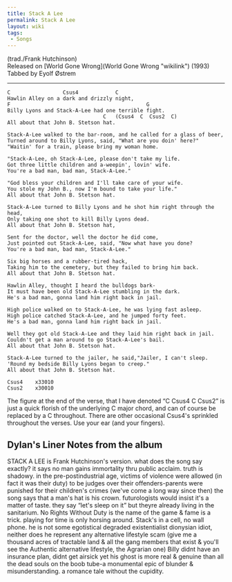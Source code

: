 ```yaml
---
title: Stack A Lee
permalink: Stack A Lee
layout: wiki
tags:
 - Songs
---
```


(trad./Frank Hutchinson)  
Released on [World Gone Wrong](World Gone Wrong "wikilink") (1993)  
Tabbed by Eyolf Østrem

* * * * *

    C                 Csus4            C
    Hawlin Alley on a dark and drizzly night,
    F                                            G
    Billy Lyons and Stack-A-Lee had one terrible fight.
                                   C   (Csus4  C  Csus2  C)
    All about that John B. Stetson hat.

    Stack-A-Lee walked to the bar-room, and he called for a glass of beer,
    Turned around to Billy Lyons, said, "What are you doin' here?"
    "Waitin' for a train, please bring my woman home.

    "Stack-A-Lee, oh Stack-A-Lee, please don't take my life.
    Got three little children and a-weepin', lovin' wife.
    You're a bad man, bad man, Stack-A-Lee."

    "God bless your children and I'll take care of your wife.
    You stole my John B., now I'm bound to take your life."
    All about that John B. Stetson hat.

    Stack-A-Lee turned to Billy Lyons and he shot him right through the head,
    Only taking one shot to kill Billy Lyons dead.
    All about that John B. Stetson hat,

    Sent for the doctor, well the doctor he did come,
    Just pointed out Stack-A-Lee, said, "Now what have you done?
    You're a bad man, bad man, Stack-A-Lee."

    Six big horses and a rubber-tired hack,
    Taking him to the cemetery, but they failed to bring him back.
    All about that John B. Stetson hat.

    Hawlin Alley, thought I heard the bulldogs bark-
    It must have been old Stack-A-Lee stumbling in the dark.
    He's a bad man, gonna land him right back in jail.

    High police walked on to Stack-A-Lee, he was lying fast asleep.
    High police catched Stack-A-Lee, and he jumped forty feet.
    He's a bad man, gonna land him right back in jail.

    Well they got old Stack-A-Lee and they laid him right back in jail.
    Couldn't get a man around to go Stack-A-Lee's bail.
    All about that John B. Stetson hat.

    Stack-A-Lee turned to the jailer, he said,"Jailer, I can't sleep.
    'Round my bedside Billy Lyons began to creep."
    All about that John B. Stetson hat.

    Csus4    x33010
    Csus2    x30010

The figure at the end of the verse, that I have denoted “C Csus4 C
Csus2” is just a quick florish of the underlying C major chord, and can
of course be replaced by a C throughout. There are other occasional
Csus4's sprinkled throughout the verses. Use your ear (and your
fingers).

<h2 class="songversion">
Dylan's Liner Notes from the album

</h2>
STACK A LEE is Frank Hutchinson's version. what does the song say
exactly? it says no man gains immortality thru public acclaim. truth is
shadowy. in the pre-postindustrial age, victims of violence were allowed
(in fact it was their duty) to be judges over their offenders-parents
were punished for their children's crimes (we've come a long way since
then) the song says that a man's hat is his crown. futurologists would
insist it's a matter of taste. they say “let's sleep on it” but theyre
already living in the sanitarium. No Rights Without Duty is the name of
the game & fame is a trick. playing for time is only horsing around.
Stack's in a cell, no wall phone. he is not some egotistical degraded
existentialist dionysian idiot, neither does he represent any
alternative lifestyle scam (give me a thousand acres of tractable land &
all the gang members that exist & you'll see the Authentic alternative
lifestyle, the Agrarian one) Billy didnt have an insurance plan, didnt
get airsick yet his ghost is more real & genuine than all the dead souls
on the boob tube-a monumental epic of blunder & misunderstanding. a
romance tale without the cupidity.
